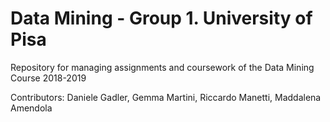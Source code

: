 # Data Mining - Group 1. University of Pisa
Repository for managing assignments and coursework of the Data Mining Course 2018-2019

Contributors: Daniele Gadler, Gemma Martini, Riccardo Manetti, Maddalena Amendola
